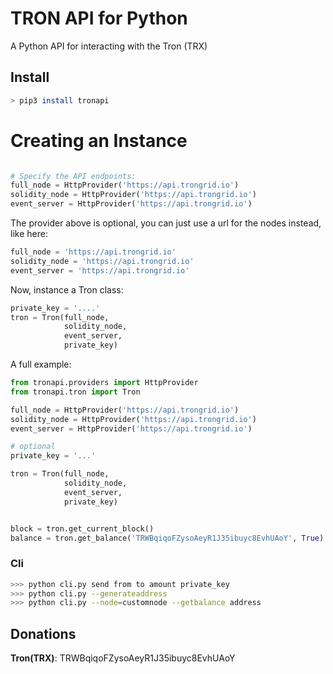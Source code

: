 # TRON API for Python
A Python API for interacting with the Tron (TRX)

## Install

```bash
> pip3 install tronapi
```

# Creating an Instance
```python

# Specify the API endpoints:
full_node = HttpProvider('https://api.trongrid.io')
solidity_node = HttpProvider('https://api.trongrid.io')
event_server = HttpProvider('https://api.trongrid.io')
```
The provider above is optional, you can just use a url for the nodes instead, like here:
```python 
full_node = 'https://api.trongrid.io'
solidity_node = 'https://api.trongrid.io'
event_server = 'https://api.trongrid.io'
```
Now, instance a Tron class:
```python
private_key = '....'
tron = Tron(full_node, 
            solidity_node, 
            event_server, 
            private_key)         
```            
A full example:
```python
from tronapi.providers import HttpProvider
from tronapi.tron import Tron

full_node = HttpProvider('https://api.trongrid.io')
solidity_node = HttpProvider('https://api.trongrid.io')
event_server = HttpProvider('https://api.trongrid.io')

# optional
private_key = '...'

tron = Tron(full_node, 
            solidity_node, 
            event_server, 
            private_key)   


block = tron.get_current_block()
balance = tron.get_balance('TRWBqiqoFZysoAeyR1J35ibuyc8EvhUAoY', True)
```


### Cli
```bash
>>> python cli.py send from to amount private_key
>>> python cli.py --generateaddress
>>> python cli.py --node=customnode --getbalance address
```


## Donations
**Tron(TRX)**: TRWBqiqoFZysoAeyR1J35ibuyc8EvhUAoY
